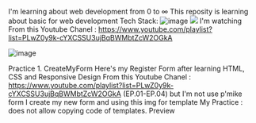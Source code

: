 I'm learning about web development from 0 to ∞
This reposity is learning about basic for web development
Tech Stack: ![image]({https://img.shields.io/badge/HTML5-E34F26?style=for-the-badge&logo=html5&logoColor=white})
<img src="{https://img.shields.io/badge/HTML5-E34F26?style=for-the-badge&logo=html5&logoColor=white}" />
I'm watching From this Youtube Chanel : https://www.youtube.com/playlist?list=PLwZ0y9k-cYXCSSU3ujBqBWMbtZcW2OGkA 

![image]({https://img.shields.io/badge/JavaScript-323330?style=for-the-badge&logo=javascript&logoColor=F7DF1E})

Practice 1. CreateMyForm 
Here's my Register Form after learning HTML, CSS and Responsive Design From this Youtube Chanel : https://www.youtube.com/playlist?list=PLwZ0y9k-cYXCSSU3ujBqBWMbtZcW2OGkA 
(EP.01-EP.04)
but I'm not use p'mike form I create my new form and using this img for template <!--form template form this website https://colorlib.com/wp/wp-content/uploads/sites/2/colorlib-registration-form-4.jpg-->
My Practice : does not allow copying code of templates.
Preview <a href="https://html-preview.github.io/?url=https://github.com/niduckdev/webdev101/blob/main/myform.html"><a/>

